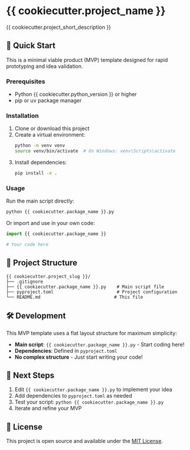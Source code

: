 # {{ cookiecutter.project_name }}

{{ cookiecutter.project_short_description }}

## 🚀 Quick Start

This is a minimal viable product (MVP) template designed for rapid prototyping and idea validation.

### Prerequisites

- Python {{ cookiecutter.python_version }} or higher
- pip or uv package manager

### Installation

1. Clone or download this project
2. Create a virtual environment:
   ```bash
   python -m venv venv
   source venv/bin/activate  # On Windows: venv\Scripts\activate
   ```
3. Install dependencies:
   ```bash
   pip install -e .
   ```

### Usage

Run the main script directly:

```bash
python {{ cookiecutter.package_name }}.py
```

Or import and use in your own code:

```python
import {{ cookiecutter.package_name }}

# Your code here
```

## 📁 Project Structure

```
{{ cookiecutter.project_slug }}/
├── .gitignore
├── {{ cookiecutter.package_name }}.py    # Main script file
├── pyproject.toml                        # Project configuration
└── README.md                            # This file
```

## 🛠️ Development

This MVP template uses a flat layout structure for maximum simplicity:

- **Main script**: `{{ cookiecutter.package_name }}.py` - Start coding here!
- **Dependencies**: Defined in `pyproject.toml`
- **No complex structure** - Just start writing your code!

## 📝 Next Steps

1. Edit `{{ cookiecutter.package_name }}.py` to implement your idea
2. Add dependencies to `pyproject.toml` as needed
3. Test your script: `python {{ cookiecutter.package_name }}.py`
4. Iterate and refine your MVP

## 📜 License

This project is open source and available under the [MIT License](LICENSE).
